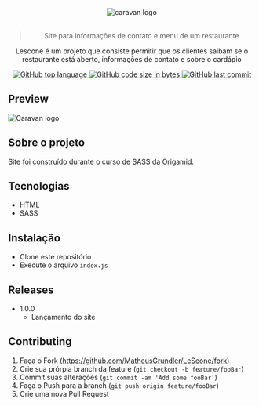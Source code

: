 <div align="center">
  <img src="https://matheusgrundler.com/wp-content/uploads/gifs/lesconeLogo.png" alt="caravan logo"/>
  </br>
  </br>

> Site para informações de contato e menu de um restaurante

Lescone é um projeto que consiste permitir que os clientes saibam se o restaurante está aberto, informações de contato e sobre o cardápio

<p align="center">
<a href="https://github.com/MatheusGrundler/caravan">
  <img alt="GitHub top language" src="https://img.shields.io/github/languages/top/MatheusGrundler/LeScone">
</a>
<a href="https://github.com/MatheusGrundler/caravan">
  <img alt="GitHub code size in bytes" src="https://img.shields.io/github/languages/code-size/MatheusGrundler/LeScone">
 <img alt="GitHub last commit" src="https://img.shields.io/github/last-commit/MatheusGrundler/LeScone">
</a>
</p>

</div>

## Preview

<img src="https://matheusgrundler.com/wp-content/uploads/gifs/lesconeSite.png" alt="Caravan logo "/>

## Sobre o projeto

Site foi construído durante o curso de SASS da <a href="https://origamid.com/">Origamid</a>.

## Tecnologias

- HTML
- SASS

## Instalação

- Clone este repositório
- Execute o arquivo `index.js`

## Releases

- 1.0.0
  - Lançamento do site

## Contributing

1. Faça o Fork (<https://github.com/MatheusGrundler/LeScone/fork>)
2. Crie sua prórpia branch da feature (`git checkout -b feature/fooBar`)
3. Commit suas alterações (`git commit -am 'Add some fooBar'`)
4. Faça o Push para a branch (`git push origin feature/fooBar`)
5. Crie uma nova Pull Request
